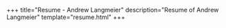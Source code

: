 +++
title="Resume - Andrew Langmeier"
description="Resume of Andrew Langmeier"
template="resume.html"
+++
